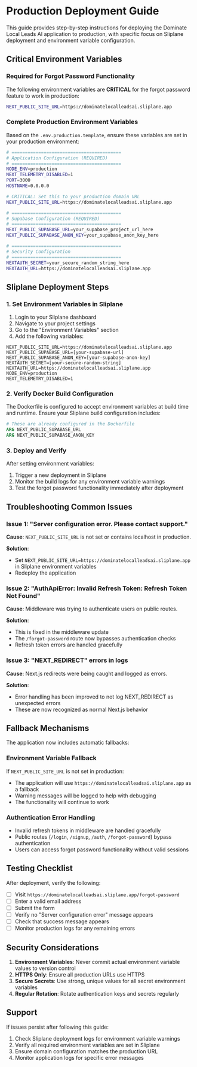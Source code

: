 # Production Deployment Guide

This guide provides step-by-step instructions for deploying the Dominate Local Leads AI application to production, with specific focus on Sliplane deployment and environment variable configuration.

## Critical Environment Variables

### Required for Forgot Password Functionality

The following environment variables are **CRITICAL** for the forgot password feature to work in production:

```bash
NEXT_PUBLIC_SITE_URL=https://dominatelocalleadsai.sliplane.app
```

### Complete Production Environment Variables

Based on the `.env.production.template`, ensure these variables are set in your production environment:

```bash
# =========================================
# Application Configuration (REQUIRED)
# =========================================
NODE_ENV=production
NEXT_TELEMETRY_DISABLED=1
PORT=3000
HOSTNAME=0.0.0.0

# CRITICAL: Set this to your production domain URL
NEXT_PUBLIC_SITE_URL=https://dominatelocalleadsai.sliplane.app

# =========================================
# Supabase Configuration (REQUIRED)
# =========================================
NEXT_PUBLIC_SUPABASE_URL=your_supabase_project_url_here
NEXT_PUBLIC_SUPABASE_ANON_KEY=your_supabase_anon_key_here

# =========================================
# Security Configuration
# =========================================
NEXTAUTH_SECRET=your_secure_random_string_here
NEXTAUTH_URL=https://dominatelocalleadsai.sliplane.app
```

## Sliplane Deployment Steps

### 1. Set Environment Variables in Sliplane

1. Login to your Sliplane dashboard
2. Navigate to your project settings
3. Go to the "Environment Variables" section
4. Add the following variables:

```
NEXT_PUBLIC_SITE_URL=https://dominatelocalleadsai.sliplane.app
NEXT_PUBLIC_SUPABASE_URL=[your-supabase-url]
NEXT_PUBLIC_SUPABASE_ANON_KEY=[your-supabase-anon-key]
NEXTAUTH_SECRET=[your-secure-random-string]
NEXTAUTH_URL=https://dominatelocalleadsai.sliplane.app
NODE_ENV=production
NEXT_TELEMETRY_DISABLED=1
```

### 2. Verify Docker Build Configuration

The Dockerfile is configured to accept environment variables at build time and runtime. Ensure your Sliplane build configuration includes:

```dockerfile
# These are already configured in the Dockerfile
ARG NEXT_PUBLIC_SUPABASE_URL
ARG NEXT_PUBLIC_SUPABASE_ANON_KEY
```

### 3. Deploy and Verify

After setting environment variables:

1. Trigger a new deployment in Sliplane
2. Monitor the build logs for any environment variable warnings
3. Test the forgot password functionality immediately after deployment

## Troubleshooting Common Issues

### Issue 1: "Server configuration error. Please contact support."

**Cause**: `NEXT_PUBLIC_SITE_URL` is not set or contains localhost in production.

**Solution**: 
- Set `NEXT_PUBLIC_SITE_URL=https://dominatelocalleadsai.sliplane.app` in Sliplane environment variables
- Redeploy the application

### Issue 2: "AuthApiError: Invalid Refresh Token: Refresh Token Not Found"

**Cause**: Middleware was trying to authenticate users on public routes.

**Solution**: 
- This is fixed in the middleware update
- The `/forgot-password` route now bypasses authentication checks
- Refresh token errors are handled gracefully

### Issue 3: "NEXT_REDIRECT" errors in logs

**Cause**: Next.js redirects were being caught and logged as errors.

**Solution**: 
- Error handling has been improved to not log NEXT_REDIRECT as unexpected errors
- These are now recognized as normal Next.js behavior

## Fallback Mechanisms

The application now includes automatic fallbacks:

### Environment Variable Fallback
If `NEXT_PUBLIC_SITE_URL` is not set in production:
- The application will use `https://dominatelocalleadsai.sliplane.app` as a fallback
- Warning messages will be logged to help with debugging
- The functionality will continue to work

### Authentication Error Handling
- Invalid refresh tokens in middleware are handled gracefully
- Public routes (`/login`, `/signup`, `/auth`, `/forgot-password`) bypass authentication
- Users can access forgot password functionality without valid sessions

## Testing Checklist

After deployment, verify the following:

- [ ] Visit `https://dominatelocalleadsai.sliplane.app/forgot-password`
- [ ] Enter a valid email address
- [ ] Submit the form
- [ ] Verify no "Server configuration error" message appears
- [ ] Check that success message appears
- [ ] Monitor production logs for any remaining errors

## Security Considerations

1. **Environment Variables**: Never commit actual environment variable values to version control
2. **HTTPS Only**: Ensure all production URLs use HTTPS
3. **Secure Secrets**: Use strong, unique values for all secret environment variables
4. **Regular Rotation**: Rotate authentication keys and secrets regularly

## Support

If issues persist after following this guide:

1. Check Sliplane deployment logs for environment variable warnings
2. Verify all required environment variables are set in Sliplane
3. Ensure domain configuration matches the production URL
4. Monitor application logs for specific error messages
